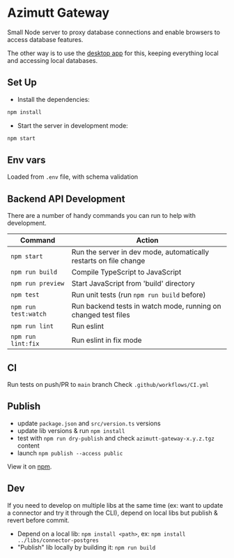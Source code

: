 # Azimutt Gateway

Small Node server to proxy database connections and enable browsers to access database features.

The other way is to use the [desktop app](../desktop) for this, keeping everything local and accessing local databases.

## Set Up

- Install the dependencies:

```bash
npm install
```

- Start the server in development mode:

```bash
npm start
```

## Env vars

Loaded from `.env` file, with schema validation

## Backend API Development

There are a number of handy commands you can run to help with development.

| Command              | Action                                                            |
|----------------------|-------------------------------------------------------------------|
| `npm start`          | Run the server in dev mode, automatically restarts on file change |
| `npm run build`      | Compile TypeScript to JavaScript                                  |
| `npm run preview`    | Start JavaScript from 'build' directory                           |
| `npm test`           | Run unit tests (run `npm run build` before)                       |
| `npm run test:watch` | Run backend tests in watch mode, running on changed test files    |
| `npm run lint`       | Run eslint                                                        |
| `npm run lint:fix`   | Run eslint in fix mode                                            |

## CI

Run tests on push/PR to `main` branch
Check `.github/workflows/CI.yml`

## Publish

- update `package.json` and `src/version.ts` versions
- update lib versions & run `npm install`
- test with `npm run dry-publish` and check `azimutt-gateway-x.y.z.tgz` content
- launch `npm publish --access public`

View it on [npm](https://www.npmjs.com/package/@azimutt/gateway).

## Dev

If you need to develop on multiple libs at the same time (ex: want to update a connector and try it through the CLI), depend on local libs but publish & revert before commit.

- Depend on a local lib: `npm install <path>`, ex: `npm install ../libs/connector-postgres`
- "Publish" lib locally by building it: `npm run build`
